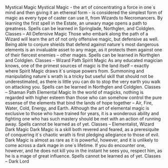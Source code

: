 ---
---
Mystical Magic Mystical Magic - the art of concentrating a force in one\`s mind and then giving it an ethereal form - is considered the simplest form of magic as every type of caster can use it, from Wizards to Necromancers. By learning the first spell in the Estate, an unwary mage opens a path to greatness. Spells can be learned in Springlade, Northglen, and Coldglen. Classes – All Defensive Magic Those who embark along the path of a Wizard will learn the art of not only offensive magic, but defensive as well. Being able to conjure shields that defend against nature\`s most dangerous elements is an invaluable asset to any mage, as it protects them against one of their fiercest enemies – other mages. Spells can be learned in Northglen and Coldglen. Classes – Wizard Path Spirit Magic As any educated magician knows, one of the primest sources of magic is the land itself – exactly where Spirit Magic draws it\`s unique powers from. Summoning and manipulating nature\`s wrath is a tricky but useful skill that should not be underestimated, as there is little you can do to stop the very earth you walk on attacking you. Spells can be learned in Northglen and Coldglen. Classes – Shaman Path Elemental Magic In the world of magicks, nothing is regarded with higher esteem than those who can somehow control the pure essense of the elements that bind the lands of hope together – Air, Fire, Water, Cold, Energy, and Earth. Although the art of elemental magic is exclusive to those who have trained for years, it is a wonderous ability and fighting one who has such mastery should be met with an action of running away. Spells cannot be learned as of yet. Classes – Elementalist, Wizard Dark Magic Dark Magic is a skill both revered and feared, as a preresiquite of conquering it\`s chaotic wrath is first pledging allegiance to those of evil. Dark Magic is almost as rare as it is powerful, however, and it is unlikely to come across a dark mage in one\`s lifetime. If you do encounter one, however, and he does not kill you in the instant he sees you, respect him, as he is a mage of great influence. Spells cannot be learned as of yet. Classes – Dark Lord